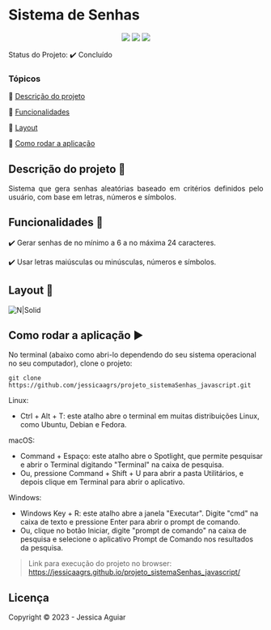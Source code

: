 <h1>Sistema de Senhas</h1> 

<p align="center">
  <!-- <img src="https://uploaddeimagens.com.br/images/004/413/719/full/sass.png?1680282583" /> -->
  <!-- <img src="https://uploaddeimagens.com.br/images/004/413/678/full/bulma.png?1680281545"/> -->
  <img src="https://uploaddeimagens.com.br/images/004/413/679/full/javacript.png?1680281578"/>
  <img src="https://uploaddeimagens.com.br/images/004/413/684/full/css.png?1680281604"/>
  <img src="https://uploaddeimagens.com.br/images/004/413/687/full/html.png?1680281627"/>
</p>

Status do Projeto: :heavy_check_mark: <!-- > :heavy_check_mark:--> Concluído <!-- > :warning:-->

### Tópicos 

:small_blue_diamond: [Descrição do projeto](#descrição-do-projeto-pencil)

:small_blue_diamond: [Funcionalidades](#funcionalidades-wrench)

:small_blue_diamond: [Layout](#layout-dash)

<!-- :small_blue_diamond: [Pré-requisitos](#pré-requisitos) -->

:small_blue_diamond: [Como rodar a aplicação](#como-rodar-a-aplicação-arrow_forward)

<!-- :small_blue_diamond: [Dependencias e libs utilizadas](#dependencias-e-libs-utilizadas-books) -->

## Descrição do projeto :pencil:

<p align="justify">
  Sistema que gera senhas aleatórias baseado em critérios definidos pelo usuário, com base em letras, números e símbolos.
</p>

## Funcionalidades :wrench:

:heavy_check_mark: Gerar senhas de no mínimo a 6 a no máxima 24 caracteres.

:heavy_check_mark: Usar letras maiúsculas ou minúsculas, números e símbolos.

## Layout :dash:


![N|Solid](https://uploaddeimagens.com.br/images/004/325/541/full/Screenshot_1.png?1675334628)

<!-- ## Pré-requisitos

:warning: [Node](https://nodejs.org/en/download/)

...

Liste todas as dependencias e libs que o usuário deve ter instalado na máquina antes de rodar a aplicação  -->

## Como rodar a aplicação :arrow_forward:

No terminal (abaixo como abri-lo dependendo do seu sistema operacional no seu computador), clone o projeto: 

```
git clone https://github.com/jessicaagrs/projeto_sistemaSenhas_javascript.git

```
Linux:

- Ctrl + Alt + T: este atalho abre o terminal em muitas distribuições Linux, como Ubuntu, Debian e Fedora.

macOS:

- Command + Espaço: este atalho abre o Spotlight, que permite pesquisar e abrir o Terminal digitando "Terminal" na caixa de pesquisa.
- Ou, pressione Command + Shift + U para abrir a pasta Utilitários, e depois clique em Terminal para abrir o aplicativo.

Windows:

- Windows Key + R: este atalho abre a janela "Executar". Digite "cmd" na caixa de texto e pressione Enter para abrir o prompt de comando.
- Ou, clique no botão Iniciar, digite "prompt de comando" na caixa de pesquisa e selecione o aplicativo Prompt de Comando nos resultados da pesquisa.


> Link para execução do projeto no browser: https://jessicaagrs.github.io/projeto_sistemaSenhas_javascript/

<!-- ## Como rodar os testes

Coloque um passo a passo para executar os testes

```
$ npm test, rspec, etc 
```

## Casos de Uso

Explique com mais detalhes como a sua aplicação poderia ser utilizada. O uso de **gifs** aqui seria bem interessante. 

Exemplo: Caso a sua aplicação tenha alguma funcionalidade de login apresente neste tópico os dados necessários para acessá-la.

## JSON :floppy_disk:

### Usuários: 

|name|email|password|token|avatar|
| -------- |-------- |-------- |-------- |-------- |
|Lais Lima|laislima98@hotmail.com|lais123|true|https://encrypted-tbn0.gstatic.com/images?q=tbn%3AANd9GcS9-U_HbQAipum9lWln3APcBIwng7T46hdBA42EJv8Hf6Z4fDT3&usqp=CAU|

... 

Se quiser, coloque uma amostra do banco de dados 

## Iniciando/Configurando banco de dados

Se for necessário configurar algo antes de iniciar o banco de dados insira os comandos a serem executados  -->

<!-- ## Dependencias e libs utilizadas :books:

- [JSPDF](https://artskydj.github.io/jsPDF/docs/jsPDF.html) -->

<!-- ## Resolvendo Problemas :exclamation:

Em [issues]() foram abertos alguns problemas gerados durante o desenvolvimento desse projeto e como foram resolvidos.  -->

<!-- ## Tarefas em aberto

Se for o caso, liste tarefas/funcionalidades que ainda precisam ser implementadas na sua aplicação

:memo: Tarefa 1 

:memo: Tarefa 2 

:memo: Tarefa 3  -->

## Licença 

Copyright :copyright: 2023 - Jessica Aguiar
